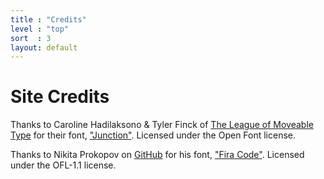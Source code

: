 ```yaml
---
title : "Credits"
level : "top"
sort  : 3
layout: default
---
```

# Site Credits

Thanks to Caroline Hadilaksono & Tyler Finck of [The League of Moveable Type](https://www.theleagueofmoveabletype.com/junction) for their font, ["Junction"](https://www.theleagueofmoveabletype.com/junction). Licensed under the Open Font license.

Thanks to Nikita Prokopov on [GitHub](https://github.com/tonsky) for his font, ["Fira Code"](https://github.com/tonsky/FiraCode). Licensed under the OFL-1.1 license.